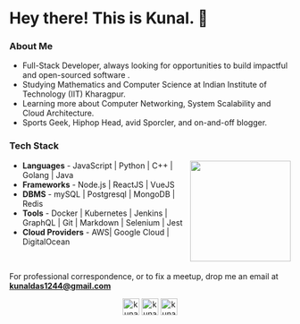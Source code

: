# Hey there! This is Kunal. 👋

<h3> About Me </h3>

- Full-Stack Developer, always looking for opportunities to build impactful and open-sourced software .
- Studying Mathematics and Computer Science at Indian Institute of Technology (IIT) Kharagpur.
- Learning more about Computer Networking, System Scalability and Cloud Architecture.
- Sports Geek, Hiphop Head, avid Sporcler, and on-and-off blogger.


<h3> Tech Stack</h3>


<img align="right" height=180em src="https://github-readme-stats.vercel.app/api?username=kunal1244&count_private=true&show_icons=true&theme=dark&include_all_commits=true"></img>


- <b>Languages</b> - JavaScript | Python | C++ | Golang | Java
- <b>Frameworks</b> - Node.js | ReactJS | VueJS
- <b>DBMS</b> - mySQL | Postgresql | MongoDB | Redis
- <b>Tools</b> - Docker | Kubernetes | Jenkins | GraphQL | Git | Markdown | Selenium | Jest
- <b>Cloud Providers</b> - AWS| Google Cloud | DigitalOcean

<br/>

For professional correspondence, or to fix a meetup, drop me an email at **kunaldas1244@gmail.com**

<p align="center">
<a href="https://linkedin.com/in/kunal1244" target="blank"><img align="center" src="https://cdn.jsdelivr.net/npm/simple-icons@3.0.1/icons/linkedin.svg" alt="kunal1244" height="30" width="30" /></a>
<a href="https://twitter.com/kunal1244" target="blank"><img align="center" src="https://cdn.jsdelivr.net/npm/simple-icons@3.0.1/icons/twitter.svg" alt="kunal1244" height="30" width="30" /></a>
<a href="https://fb.com/kunal1244" target="blank"><img align="center" src="https://cdn.jsdelivr.net/npm/simple-icons@3.0.1/icons/facebook.svg" alt="kunal1244" height="30" width="30" /></a
</p>
